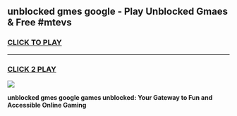
## unblocked gmes google - Play Unblocked Gmaes & Free #mtevs
<h3>
<a href="https://news.freeplayer.one?title=unblocked_gmes_google&ref=03M">CLICK TO PLAY</a></h3>
<hr>

<h3>
<a href="https://news.freeplayer.one?title=unblocked_gmes_google&ref=03M">CLICK 2 PLAY</a>
  
</h3>

<a href="https://news.freeplayer.one?title=unblocked_gmes_google&ref=03M"><img src="https://clearcache.store/games.png"></a>


**unblocked gmes google games unblocked: Your Gateway to Fun and Accessible Online Gaming**
